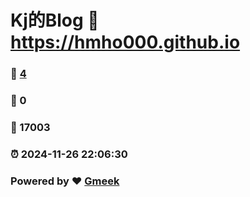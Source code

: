 # Kj的Blog :link: https://hmho000.github.io 
### :page_facing_up: [4](https://hmho000.github.io/tag.html) 
### :speech_balloon: 0 
### :hibiscus: 17003 
### :alarm_clock: 2024-11-26 22:06:30 
### Powered by :heart: [Gmeek](https://github.com/Meekdai/Gmeek)
